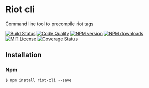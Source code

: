 # Riot cli

Command line tool to precompile riot tags

[![Build Status][travis-image]][travis-url]
[![Code Quality][codeclimate-image]][codeclimate-url]
[![NPM version][npm-version-image]][npm-url]
[![NPM downloads][npm-downloads-image]][npm-url]
[![MIT License][license-image]][license-url]
[![Coverage Status][coverage-image]][coverage-url]

## Installation

### Npm

`$ npm install riot-cli --save`

[travis-image]:https://img.shields.io/travis/riot/cli.svg?style=flat-square
[travis-url]:https://travis-ci.org/riot/cli

[license-image]:http://img.shields.io/badge/license-MIT-000000.svg?style=flat-square
[license-url]:LICENSE.txt

[npm-version-image]:http://img.shields.io/npm/v/riot-cli.svg?style=flat-square
[npm-downloads-image]:http://img.shields.io/npm/dm/riot-cli.svg?style=flat-square
[npm-url]:https://npmjs.org/package/riot-cli

[coverage-image]:https://img.shields.io/coveralls/riot/cli/master.svg?style=flat-square
[coverage-url]:https://coveralls.io/r/riot/cli/?branch=master

[codeclimate-image]:https://img.shields.io/codeclimate/github/riot/cli.svg?style=flat-square
[codeclimate-url]:https://codeclimate.com/github/riot/cli
